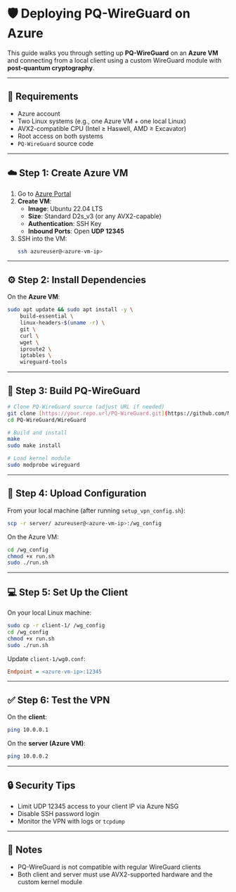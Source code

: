 
# 🛡️ Deploying PQ-WireGuard on Azure

This guide walks you through setting up **PQ-WireGuard** on an **Azure VM** and connecting from a local client using a custom WireGuard module with **post-quantum cryptography**.

---

## 🧰 Requirements

- Azure account
- Two Linux systems (e.g., one Azure VM + one local Linux)
- AVX2-compatible CPU (Intel ≥ Haswell, AMD ≥ Excavator)
- Root access on both systems
- `PQ-WireGuard` source code

---

## ☁️ Step 1: Create Azure VM

1. Go to [Azure Portal](https://portal.azure.com)
2. **Create VM**:
   - **Image**: Ubuntu 22.04 LTS
   - **Size**: Standard D2s_v3 (or any AVX2-capable)
   - **Authentication**: SSH Key
   - **Inbound Ports**: Open **UDP 12345**
3. SSH into the VM:
   ```bash
   ssh azureuser@<azure-vm-ip>
   ```

---

## ⚙️ Step 2: Install Dependencies

On the **Azure VM**:

```bash
sudo apt update && sudo apt install -y \
    build-essential \
    linux-headers-$(uname -r) \
    git \
    curl \
    wget \
    iproute2 \
    iptables \
    wireguard-tools
```

---

## 🔧 Step 3: Build PQ-WireGuard

```bash
# Clone PQ-WireGuard source (adjust URL if needed)
git clone [https://your.repo.url/PQ-WireGuard.git](https://github.com/MallocSecurity/PQ-Wireguard)
cd PQ-WireGuard/WireGuard

# Build and install
make
sudo make install

# Load kernel module
sudo modprobe wireguard
```

---

## 📁 Step 4: Upload Configuration

From your local machine (after running `setup_vpn_config.sh`):

```bash
scp -r server/ azureuser@<azure-vm-ip>:/wg_config
```

On the Azure VM:

```bash
cd /wg_config
chmod +x run.sh
sudo ./run.sh
```

---

## 💻 Step 5: Set Up the Client

On your local Linux machine:

```bash
sudo cp -r client-1/ /wg_config
cd /wg_config
chmod +x run.sh
sudo ./run.sh
```

Update `client-1/wg0.conf`:

```ini
Endpoint = <azure-vm-ip>:12345
```

---

## ✅ Step 6: Test the VPN

On the **client**:

```bash
ping 10.0.0.1
```

On the **server (Azure VM)**:

```bash
ping 10.0.0.2
```

---

## 🔒 Security Tips

- Limit UDP 12345 access to your client IP via Azure NSG
- Disable SSH password login
- Monitor the VPN with logs or `tcpdump`

---

## 📌 Notes

- PQ-WireGuard is not compatible with regular WireGuard clients
- Both client and server must use AVX2-supported hardware and the custom kernel module
